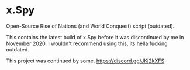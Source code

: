 # x.Spy
Open-Source Rise of Nations (and World Conquest) script (outdated).  

This contains the latest build of x.Spy before it was discontinued by me in November 2020.
I wouldn't recommend using this, its hella fucking outdated.

This project was continued by some. https://discord.gg/JKj2kXFS
